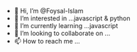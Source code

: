 - 👋 Hi, I’m @Foysal-Islam
- 👀 I’m interested in ...javascript & python
- 🌱 I’m currently learning ...javascript
- 💞️ I’m looking to collaborate on ...
- 📫 How to reach me ...

<!---
Foysal-Islam/Foysal-Islam is a ✨ special ✨ repository because its `README.md` (this file) appears on your GitHub profile.
You can click the Preview link to take a look at your changes.
--->
